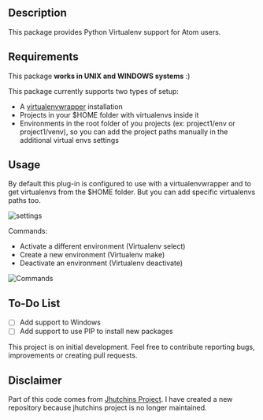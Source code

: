 ## Description

This package provides Python Virtualenv support for Atom users.

## Requirements

This package **works in UNIX and WINDOWS systems** :)

This package currently supports two types of setup:

* A [virtualenvwrapper](https://pypi.python.org/pypi/virtualenvwrapper) installation
* Projects in your $HOME folder with virtualenvs inside it
* Environments in the root folder of you projects (ex: project1/env or project1/venv), so you can add the project paths manually in the additional virtual envs settings

## Usage

By default this plug-in is configured to use with a virtualenvwrapper and to get virtualenvs from the $HOME folder. But you can add specific virtualenvs paths too.

![settings](https://cloud.githubusercontent.com/assets/1611808/24892002/f3d69850-1e4f-11e7-835a-0dede75dd49c.png)

Commands:

* Activate a different environment (Virtualenv select)
* Create a new environment (Virtualenv make)
* Deactivate an environment (Virtualenv deactivate)

![Commands](https://cloud.githubusercontent.com/assets/1611808/21472334/671a0614-cabb-11e6-9b33-3ba1459ca072.png)

## To-Do List

 - [ ] Add support to Windows
 - [ ] Add support to use PIP to install new packages

This project is on initial development. Feel free to contribute reporting bugs, improvements or creating pull requests.

## Disclaimer

Part of this code comes from [Jhutchins Project](https://github.com/jhutchins/virtualenv). I have created a new repository because jhutchins project is no longer maintained.
